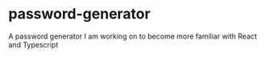 # password-generator
A password generator I am working on to become more familiar with React and Typescript
